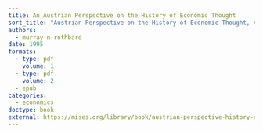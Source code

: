 ```yaml
---
title: An Austrian Perspective on the History of Economic Thought
sort_title: "Austrian Perspective on the History of Economic Thought, An"
authors:
  - murray-n-rothbard
date: 1995
formats:
  - type: pdf
    volume: 1
  - type: pdf
    volume: 2
  - epub
categories:
  - economics
doctype: book
external: https://mises.org/library/book/austrian-perspective-history-economic-thought
---
```


